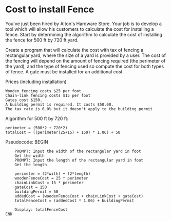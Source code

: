 # Cost to install Fence

You've just been hired by Alton's Hardware Store. Your job is to develop a tool which will allow his customers to calculate the cost for installing a fence. Start by determining the algorithm to calculate the cost of installing the fence for 500 ft by 720 ft yard.

Create a program that will calculate the cost with tax of fencing a rectangular yard, where the size of a yard is provided by a user. The cost of the fencing will depend on the amount of fencing required (the perimeter of the yard), and the type of fencing used so compute the cost for both types of fence. A gate must be installed  for an additional cost. 

Prices (including installation)

    Wooden fencing costs $25 per foot
    Chain-link fencing costs $15 per foot
    Gates cost $150. 
    A building permit is required. It costs $50.00.
    The tax rate is 6.0% but it doesn't apply to the building permit

Algorithm for 500 ft by 720 ft:

    perimeter = (500*2 + 720*2)
    totalCost = ((perimeter(25+15) + 150) * 1.06) + 50
    
Pseudocode:
    BEGIN
    
        PROMPT: Input the width of the rectangular yard in foot
        Get the width
        PROMPT: Input the length of the rectangular yard in foot
        Get the length
   
        perimeter = (2*with) + (2*length)
        woodenFenceCost = 25 * perimeter
        chainLinkCost = 15 * perimeter
        gateCost = 150
        buildingPermit = 50
        addedCost = (woodenFenceCost + chainLinkCost + gateCost)
        totalFenceCost = (addedCost * 1.06) + buildingPermit
        
        Display: totalFenceCost
    END